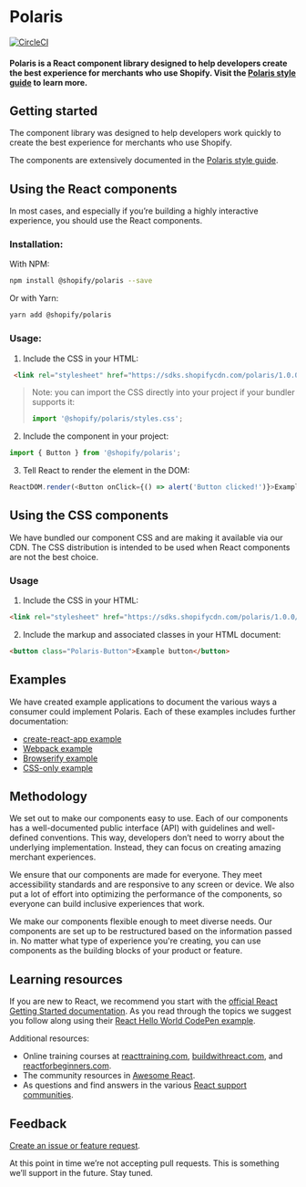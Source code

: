 # Polaris
[![CircleCI](https://circleci.com/gh/Shopify/polaris-internal.svg?style=svg&circle-token=c8498f3af1d113fe3974c8881c4ce32ef09423c2)](https://circleci.com/gh/Shopify/polaris-internal)

#### Polaris is a React component library designed to help developers create the best experience for merchants who use Shopify. Visit the [Polaris style guide](https://polaris.shopify.com) to learn more.

## Getting started
The component library was designed to help developers work quickly to create the best experience for merchants who use Shopify.

The components are extensively documented in the [Polaris style guide](https://polaris.shopify.com).

## Using the React components
In most cases, and especially if you’re building a highly interactive experience, you should use the React components.

### Installation:
With NPM:

```bash
npm install @shopify/polaris --save
```

Or with Yarn:

```bash
yarn add @shopify/polaris
```

### Usage:
1. Include the CSS in your HTML:

```html
 <link rel="stylesheet" href="https://sdks.shopifycdn.com/polaris/1.0.0/polaris.css">
 ```

> Note: you can import the CSS directly into your project if your bundler supports it:
>
> ```javascript
> import '@shopify/polaris/styles.css';
> ```

2. Include the component in your project:

```javascript
import { Button } from '@shopify/polaris';
```

3. Tell React to render the element in the DOM:

```javascript
ReactDOM.render(<Button onClick={() => alert('Button clicked!')}>Example button</Button>, domContainerNode);
```

## Using the CSS components
We have bundled our component CSS and are making it available via our CDN. The CSS distribution is intended to be used when React components are not the best choice.

### Usage
1. Include the CSS in your HTML:

```html
<link rel="stylesheet" href="https://sdks.shopifycdn.com/polaris/1.0.0/polaris.css">
```

2. Include the markup and associated classes in your HTML document:

```html
<button class="Polaris-Button">Example button</button>
```

## Examples
We have created example applications to document the various ways a consumer could implement Polaris. Each of these examples includes further documentation:

- [create-react-app example](https://github.com/Shopify/polaris/tree/sample-apps/examples/create-react-app)
- [Webpack example](https://github.com/Shopify/polaris/tree/sample-apps/examples/webpack)
- [Browserify example](https://github.com/Shopify/polaris/tree/sample-apps/examples/browserify)
- [CSS-only example](https://github.com/Shopify/polaris/tree/sample-apps/examples/cdn-css-only)

## Methodology
We set out to make our components easy to use. Each of our components has a well-documented public interface (API) with guidelines and well-defined conventions. This way, developers don’t need to worry about the underlying implementation. Instead, they can focus on creating amazing merchant experiences.

We ensure that our components are made for everyone. They meet accessibility standards and are responsive to any screen or device. We also put a lot of effort into optimizing the performance of the components, so everyone can build inclusive experiences that work.

We make our components flexible enough to meet diverse needs. Our components are set up to be restructured based on the information passed in. No matter what type of experience you're creating, you can use components as the building blocks of your product or feature.

## Learning resources
If you are new to React, we recommend you start with the [official React Getting Started documentation](https://facebook.github.io/react/docs/hello-world.html). As you read through the topics we suggest you follow along using their [React Hello World CodePen example](http://codepen.io/gaearon/pen/ZpvBNJ?editors=0010).

Additional resources:
- Online training courses at [reacttraining.com](http://reacttraining.com), [buildwithreact.com](http://buildwithreact.com), and [reactforbeginners.com](http://reactforbeginners.com).
- The community resources in [Awesome React](https://github.com/enaqx/awesome-react).
- As questions and find answers in the various [React support communities](https://facebook.github.io/react/community/support.html).

## Feedback
[Create an issue or feature request](https://github.com/Shopify/polaris/issues/new).

At this point in time we’re not accepting pull requests. This is something we’ll support in the future. Stay tuned.